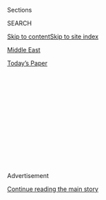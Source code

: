 <div id="app">

<div id="standalone-header">

<div class="interactive-masthead NYTAppHideMasthead css-qz70u6 e1suatyy0">

<div class="section css-ui9rw0 e1suatyy2">

<div class="css-eph4ug er09x8g0">

<div class="css-6n7j50">

</div>

<span class="css-1dv1kvn">Sections</span>

<div class="css-10488qs">

<span class="css-1dv1kvn">SEARCH</span>

</div>

[Skip to content](#site-content)[Skip to site index](#site-index)

</div>

<div id="masthead-section-label" class="css-1wr3we4 eaxe0e00">

[Middle
East](https://www.nytimes3xbfgragh.onion/section/world/middleeast)

</div>

<div class="css-10698na e1huz5gh0">

</div>

</div>

<div id="masthead-bar-one" class="section hasLinks css-15hmgas e1csuq9d3">

<div class="css-uqyvli e1csuq9d0">

</div>

<div class="css-1uqjmks e1csuq9d1">

</div>

<div class="css-9e9ivx">

[](https://myaccount.nytimes3xbfgragh.onion/auth/login?response_type=cookie&client_id=vi)

</div>

<div class="css-1bvtpon e1csuq9d2">

[Today’s
Paper](https://www.nytimes3xbfgragh.onion/section/todayspaper)

</div>

</div>

</div>

<div class="css-1aor85t" style="opacity:0.000000001;z-index:-1;visibility:hidden">

<div class="css-1hqnpie">

<div class="css-epjblv">

<span class="css-17xtcya">[Middle
East](/section/world/middleeast)</span><span class="css-x15j1o">|</span><span class="css-fwqvlz">Mapping
the Damage From the Beirut
Explosions</span>

</div>

<div class="css-k008qs">

<div class="css-1iwv8en">

<span class="css-18z7m18"></span>

<div>

</div>

</div>

<span class="css-1n6z4y">https://nyti.ms/33mMSxk</span>

<div class="css-1705lsu">

<div class="css-4xjgmj">

<div class="css-4skfbu" data-role="toolbar" data-aria-label="Social Media Share buttons, Save button, and Comments Panel with current comment count" data-testid="share-tools">

  - 
  - 
  - 
  - 
    
    <div class="css-6n7j50">
    
    </div>

  - 

</div>

</div>

</div>

</div>

</div>

</div>

<div id="top-wrapper" class="css-1sy8kpn">

<div id="top-slug" class="css-l9onyx">

Advertisement

</div>

[Continue reading the main
story](#after-top)

<div class="ad top-wrapper" style="text-align:center;height:100%;display:block;min-height:250px">

<div id="top" class="place-ad" data-position="top" data-size-key="top">

</div>

</div>

<div id="after-top">

</div>

</div>

</div>

<div id="site-content" data-role="main">

# Mapping the Damage From the Beirut Explosions

<div class="css-1vegfwe interactive-byline-container">

By [<span class="css-1baulvz" itemprop="name">Anjali
Singhvi</span>](https://www.nytimes3xbfgragh.onion/by/anjali-singhvi),
<span class="css-1baulvz" itemprop="name">Scott Reinhard</span>,
[<span class="css-1baulvz" itemprop="name">Allison
McCann</span>](https://www.nytimes3xbfgragh.onion/by/allison-mccann),
[<span class="css-1baulvz" itemprop="name">Lauren
Leatherby</span>](https://www.nytimes3xbfgragh.onion/by/lauren-leatherby)
and [<span class="css-1baulvz last-byline" itemprop="name">Blacki
Migliozzi</span>](https://www.nytimes3xbfgragh.onion/by/blacki-migliozzi)Aug.
5,
2020

</div>

<div id="interactive-standalone-sharetools" class="css-wkcogx">

<div>

<div class="interactive-sharetools css-9z2bwm" data-role="toolbar" data-aria-label="Social Media Share buttons, Save button, and Comments Panel with current comment count" data-testid="share-tools">

  - 
  - 
  - 
  - 
    
    <div class="css-6n7j50">
    
    </div>

</div>

</div>

</div>

<div id="beirut-explosion-damage" class="section interactive-standard interactive-content interactive-size-scoop css-uc81c" data-id="100000007272796">

<div class="css-17ih8de interactive-body">

<div class="g-top-asset g-top" style="">

<div class="g-asset g-graphic" style="max-width: 250px">

<div data-role="img">

<div id="g-locator-box" class="ai2html">

<div id="g-locator-250" class="g-artboard" style="max-width: 250px;max-height: 221px" data-aspect-ratio="1.131" data-min-width="0">

<div style="padding: 0 0 88.4% 0;">

</div>

![](data:image/gif;base64,R0lGODlhCgAKAIAAAB8fHwAAACH5BAEAAAAALAAAAAAKAAoAAAIIhI+py+0PYysAOw==)

<div id="g-ai0-1" class="g-Layer_1 g-aiAbs g-aiPointText" style="top:38.1278%;margin-top:-9.3px;left:40.2289%;width:98px;">

LEBANON

</div>

<div id="g-ai0-2" class="g-Layer_1 g-aiAbs g-aiPointText" style="top:49.2153%;margin-top:-8.8px;right:72.6344%;width:58px;">

Beirut

</div>

</div>

</div>

</div>

</div>

</div>

<div class="g-header-container">

</div>

<div class="g-story g-freebird g-max-limit" data-preview-slug="2020-08-04-beirut-explosion">

Explosions [erupted in Lebanon’s
capital](https://www.nytimes3xbfgragh.onion/2020/08/04/world/middleeast/beirut-explosion-blast.html)
on Tuesday evening, leveling buildings, damaging hospitals and
shattering windows miles away. At least 100 people were killed,
according to the Lebanese Red Cross.

A shock wave raced from the site of the blasts, Beirut’s industrial
waterfront, into the city’s densely populated residential neighborhoods
and shopping districts downtown. Dozens of nearby buildings collapsed or
were severely damaged, imagery from the aftermath
showed.

<div class="g-asset g-graphic g-asset-width-bleed" style="">

<div data-role="img">

<div id="g-satmap-box" class="ai2html">

<div id="g-satmap-1050_copy" class="g-artboard" style="min-width: 1050px;" data-aspect-ratio="1.036" data-min-width="1050">

<div style="padding: 0 0 96.5488% 0;">

</div>

![](data:image/gif;base64,R0lGODlhCgAKAIAAAB8fHwAAACH5BAEAAAAALAAAAAAKAAoAAAIIhI+py+0PYysAOw==)

<div id="g-ai0-1" class="g-text-shadow g-aiAbs g-aiPointText" style="top:19.952%;margin-top:-8.3px;left:88.7824%;width:48px;">

JISR

</div>

<div id="g-ai0-2" class="g-text-shadow g-aiAbs g-aiPointText" style="top:23.0987%;margin-top:-17.2px;left:58.9972%;margin-left:-57.5px;width:115px;">

PORT
OF

BEIRUT

</div>

<div id="g-ai0-3" class="g-text-shadow g-aiAbs g-aiPointText" style="top:23.6018%;margin-top:-8.3px;left:78.2372%;width:93px;">

KARANTINA

</div>

<div id="g-ai0-4" class="g-text-shadow g-aiAbs g-aiPointText" style="top:25.0814%;margin-top:-16.3px;left:19.6577%;margin-left:-63.5px;width:127px;">

BEIRUT
CENTRAL

DISTRICT

</div>

<div id="g-ai0-5" class="g-text-shadow g-aiAbs g-aiPointText" style="top:29.2244%;margin-top:-24.3px;left:76.4491%;width:135px;">

Patients evacuated

from
Karantina

Hospital

</div>

<div id="g-ai0-6" class="g-text-shadow g-aiAbs g-aiPointText" style="top:30.8979%;margin-top:-8.2px;left:55.0944%;width:157px;">

SITE OF
EXPLOSIONS

</div>

<div id="g-ai0-7" class="g-text-shadow g-aiAbs g-aiPointText" style="top:35.3402%;margin-top:-32.3px;left:39.4909%;width:127px;">

Beirut Port Silos

and surrounding

buildings
severely

damaged

</div>

<div id="g-ai0-8" class="g-text-shadow g-aiAbs g-aiPointText" style="top:34.0579%;margin-top:-16.3px;left:57.5513%;width:141px;">

Warehouse storing

‘explosive
materials’

</div>

<div id="g-ai0-9" class="g-text-shadow g-aiAbs g-aiPointText" style="top:42.0461%;margin-top:-15.2px;left:55.865%;width:147px;">

Warehouses destroyed

or
damaged

</div>

<div id="g-ai0-10" class="g-text-shadow g-aiAbs g-aiPointText" style="top:42.9357%;margin-top:-24.3px;left:17.8743%;width:183px;">

Glass blankets ground

in upscale shopping
district

</div>

<div id="g-ai0-11" class="g-text-shadow g-aiAbs g-aiPointText" style="top:44.2181%;margin-top:-8.3px;left:37.9526%;width:92px;">

AL
MARFA’A

</div>

<div id="g-ai0-12" class="g-text-shadow g-aiAbs g-aiPointText" style="transform: matrix(0.9593,0.2823,-0.2823,0.9593,0,0);transform-origin: 50% 56.9179840562086%;-webkit-transform: matrix(0.9593,0.2823,-0.2823,0.9593,0,0);-webkit-transform-origin: 50% 56.9179840562086%;-ms-transform: matrix(0.9593,0.2823,-0.2823,0.9593,0,0);-ms-transform-origin: 50% 56.9179840562086%;top:45.398%;margin-top:-7.2px;left:86.4362%;margin-left:-54px;width:108px;">

Charles
Helou

</div>

<div id="g-ai0-13" class="g-text-shadow g-aiAbs g-aiPointText" style="top:45.599%;margin-top:-16.3px;left:66.9055%;width:116px;">

Façade stripped

off
towers

</div>

<div id="g-ai0-14" class="g-text-shadow g-aiAbs g-aiPointText" style="top:48.8543%;margin-top:-24.3px;left:14.9041%;width:142px;">

Storefronts

shattered
downtown

</div>

<div id="g-ai0-15" class="g-text-shadow g-aiAbs g-aiPointText" style="top:49.1502%;margin-top:-24.3px;left:4.3163%;width:99px;">

Damage at

Grand
Serail

Palace

</div>

<div id="g-ai0-16" class="g-text-shadow g-aiAbs g-aiPointText" style="transform: matrix(0.986,0.1664,-0.1664,0.986,0,0);transform-origin: 50% 56.9179840562086%;-webkit-transform: matrix(0.986,0.1664,-0.1664,0.986,0,0);-webkit-transform-origin: 50% 56.9179840562086%;-ms-transform: matrix(0.986,0.1664,-0.1664,0.986,0,0);-ms-transform-origin: 50% 56.9179840562086%;top:48.8505%;margin-top:-7.2px;left:82.4072%;margin-left:-47px;width:94px;">

Armenia
St.

</div>

<div id="g-ai0-17" class="g-text-shadow g-aiAbs g-aiPointText" style="transform: matrix(0.9912,0.1325,-0.1325,0.9912,0,0);transform-origin: 50% 56.9179840562086%;-webkit-transform: matrix(0.9912,0.1325,-0.1325,0.9912,0,0);-webkit-transform-origin: 50% 56.9179840562086%;-ms-transform: matrix(0.9912,0.1325,-0.1325,0.9912,0,0);-ms-transform-origin: 50% 56.9179840562086%;top:50.5274%;margin-top:-7.2px;left:46.5082%;margin-left:-54px;width:108px;">

Charles
Helou

</div>

<div id="g-ai0-18" class="g-text-shadow g-aiAbs g-aiPointText" style="top:50.7285%;margin-top:-8.3px;left:61.6696%;width:110px;">

MAR
MIKHAEL

</div>

<div id="g-ai0-19" class="g-text-shadow g-aiAbs g-aiPointText" style="transform: matrix(0.9928,-0.1199,0.1199,0.9928,0,0);transform-origin: 50% 56.9175167195839%;-webkit-transform: matrix(0.9928,-0.1199,0.1199,0.9928,0,0);-webkit-transform-origin: 50% 56.9175167195839%;-ms-transform: matrix(0.9928,-0.1199,0.1199,0.9928,0,0);-ms-transform-origin: 50% 56.9175167195839%;top:52.6976%;margin-top:-7.2px;left:59.8189%;margin-left:-47px;width:94px;">

Armenia
St.

</div>

<div id="g-ai0-20" class="g-text-shadow g-aiAbs g-aiPointText" style="top:53.1683%;left:45.2378%;width:79px;">

Damaged

buildings

</div>

<div id="g-ai0-21" class="g-text-shadow g-aiAbs g-aiPointText" style="top:53.9837%;margin-top:-8.3px;left:31.3608%;width:102px;">

GEMMAYZEH

</div>

<div id="g-ai0-22" class="g-text-shadow g-aiAbs g-aiPointText" style="top:53.4642%;left:59.2815%;width:64px;">

Rubble

</div>

<div id="g-ai0-23" class="g-text-shadow g-aiAbs g-aiPointText" style="top:54.3783%;margin-top:-8.3px;left:80.6496%;margin-left:-36px;width:72px;">

GEITAWI

</div>

<div id="g-ai0-24" class="g-text-shadow g-aiAbs g-aiPointText" style="top:57.0416%;margin-top:-16.3px;left:18.6598%;width:114px;">

Mohammad

AlAmin
Mosque

</div>

<div id="g-ai0-25" class="g-text-shadow g-aiAbs g-aiPointText" style="top:60.9873%;margin-top:-16.3px;left:66.9206%;width:132px;">

St. George

Hospital
damaged

</div>

<div id="g-ai0-26" class="g-text-shadow g-aiAbs g-aiPointText" style="top:60.3692%;left:50.6401%;width:129px;">

Wounded children

in
Gemmayzeh

</div>

<div id="g-ai0-27" class="g-text-shadow g-aiAbs g-aiPointText" style="transform: matrix(0.993,0.118,-0.118,0.993,0,0);transform-origin: 50% 56.9175167195839%;-webkit-transform: matrix(0.993,0.118,-0.118,0.993,0,0);-webkit-transform-origin: 50% 56.9175167195839%;-ms-transform: matrix(0.993,0.118,-0.118,0.993,0,0);-ms-transform-origin: 50% 56.9175167195839%;top:63.4496%;margin-top:-7.2px;left:39.1949%;margin-left:-54.5px;width:109px;">

Charles
Malek

</div>

<div id="g-ai0-28" class="g-text-shadow g-aiAbs g-aiPointText" style="top:65.8207%;margin-top:-8.3px;left:51.4445%;width:177px;">

Damage on Charles
Malek

</div>

<div id="g-ai0-29" class="g-text-shadow g-aiAbs g-aiPointText" style="top:67.0045%;margin-top:-8.3px;left:12.868%;width:91px;">

BACHOURA

</div>

<div id="g-ai0-30" class="g-text-shadow g-aiAbs g-aiPointText" style="top:72.0559%;margin-top:-15.5px;left:33.6047%;width:179px;">

BEIRUT

</div>

<div id="g-ai0-31" class="g-text-shadow g-aiAbs g-aiPointText" style="transform: matrix(0.8911,-0.4538,0.4538,0.8911,0,0);transform-origin: 50% 56.9179840562086%;-webkit-transform: matrix(0.8911,-0.4538,0.4538,0.8911,0,0);-webkit-transform-origin: 50% 56.9179840562086%;-ms-transform: matrix(0.8911,-0.4538,0.4538,0.8911,0,0);-ms-transform-origin: 50% 56.9179840562086%;top:74.6948%;margin-top:-7.2px;left:70.5926%;margin-left:-54.5px;width:109px;">

Independance

</div>

<div id="g-ai0-32" class="g-text-shadow g-aiAbs g-aiPointText" style="top:79.828%;margin-top:-16.3px;left:25.4478%;width:134px;">

Damage at Sodeco

Square
mall

</div>

<div id="g-ai0-33" class="g-text-shadow g-aiAbs g-aiPointText" style="top:80.0253%;margin-top:-16.3px;left:53.6703%;width:153px;">

Apartment windows

blown out in
Achrafieh

</div>

<div id="g-ai0-34" class="g-text-shadow g-aiAbs g-aiPointText" style="top:87.9167%;margin-top:-8.3px;left:5.6393%;width:140px;">

BOURJ ABI
HAYDAR

</div>

<div id="g-ai0-35" class="g-text-shadow g-aiAbs g-aiPointText" style="top:88.114%;margin-top:-8.3px;left:34.1573%;width:74px;">

SODECO

</div>

<div id="g-ai0-36" class="g-text-shadow g-aiAbs g-aiPointText" style="top:90.4814%;margin-top:-32.3px;left:50.7863%;width:157px;">

Damage at Hotel Dieu

hospital, where around

400 injured people

were later
taken

</div>

</div>

<div id="g-satmap-900" class="g-artboard" style="min-width: 900px;max-width: 1049px;max-height: 1126px" data-aspect-ratio="0.932" data-min-width="900" data-max-width="1049">

<div style="padding: 0 0 107.2968% 0;">

</div>

![](data:image/gif;base64,R0lGODlhCgAKAIAAAB8fHwAAACH5BAEAAAAALAAAAAAKAAoAAAIIhI+py+0PYysAOw==)

<div id="g-ai1-1" class="g-text-shadow g-aiAbs g-aiPointText" style="top:15.043%;margin-top:-8.3px;left:94.4908%;width:48px;">

JISR

</div>

<div id="g-ai1-2" class="g-text-shadow g-aiAbs g-aiPointText" style="top:19.8997%;margin-top:-17.2px;left:59.5072%;margin-left:-57.5px;width:115px;">

PORT
OF

BEIRUT

</div>

<div id="g-ai1-3" class="g-text-shadow g-aiAbs g-aiPointText" style="top:19.8065%;margin-top:-8.3px;left:82.9434%;width:93px;">

KARANTINA

</div>

<div id="g-ai1-4" class="g-text-shadow g-aiAbs g-aiPointText" style="top:21.3599%;margin-top:-16.3px;left:14.6006%;margin-left:-63.5px;width:127px;">

BEIRUT
CENTRAL

DISTRICT

</div>

<div id="g-ai1-5" class="g-text-shadow g-aiAbs g-aiPointText" style="top:25.7092%;margin-top:-24.3px;left:80.8573%;width:135px;">

Patients evacuated

from
Karantina

Hospital

</div>

<div id="g-ai1-6" class="g-text-shadow g-aiAbs g-aiPointText" style="top:27.3624%;margin-top:-8.2px;left:55.9435%;width:157px;">

SITE OF
EXPLOSIONS

</div>

<div id="g-ai1-7" class="g-text-shadow g-aiAbs g-aiPointText" style="top:32.1296%;margin-top:-32.3px;left:37.7394%;width:127px;">

Beirut Port Silos

and surrounding

buildings
severely

damaged

</div>

<div id="g-ai1-8" class="g-text-shadow g-aiAbs g-aiPointText" style="top:30.6798%;margin-top:-16.3px;left:58.8099%;width:141px;">

Warehouse storing

‘explosive
materials’

</div>

<div id="g-ai1-9" class="g-text-shadow g-aiAbs g-aiPointText" style="top:39.1694%;margin-top:-15.2px;left:56.8426%;width:147px;">

Warehouses destroyed

or
damaged

</div>

<div id="g-ai1-10" class="g-text-shadow g-aiAbs g-aiPointText" style="top:40.1033%;margin-top:-24.3px;left:12.52%;width:183px;">

Glass blankets ground

in upscale shopping
district

</div>

<div id="g-ai1-11" class="g-text-shadow g-aiAbs g-aiPointText" style="top:41.4495%;margin-top:-8.3px;left:35.9448%;width:92px;">

AL
MARFA’A

</div>

<div id="g-ai1-12" class="g-text-shadow g-aiAbs g-aiPointText" style="transform: matrix(0.9593,0.2823,-0.2823,0.9593,0,0);transform-origin: 50% 56.9179840562086%;-webkit-transform: matrix(0.9593,0.2823,-0.2823,0.9593,0,0);-webkit-transform-origin: 50% 56.9179840562086%;-ms-transform: matrix(0.9593,0.2823,-0.2823,0.9593,0,0);-ms-transform-origin: 50% 56.9179840562086%;top:42.6882%;margin-top:-7.2px;left:92.5088%;margin-left:-54px;width:108px;">

Charles
Helou

</div>

<div id="g-ai1-13" class="g-text-shadow g-aiAbs g-aiPointText" style="top:42.8993%;margin-top:-16.3px;left:69.7231%;width:116px;">

Façade stripped

off
towers

</div>

<div id="g-ai1-14" class="g-text-shadow g-aiAbs g-aiPointText" style="top:46.3166%;margin-top:-24.3px;left:9.0548%;width:142px;">

Storefronts

shattered
downtown

</div>

<div id="g-ai1-15" class="g-text-shadow g-aiAbs g-aiPointText" style="transform: matrix(0.967,0.2547,-0.2547,0.967,0,0);transform-origin: 50% 56.9179840562086%;-webkit-transform: matrix(0.967,0.2547,-0.2547,0.967,0,0);-webkit-transform-origin: 50% 56.9179840562086%;-ms-transform: matrix(0.967,0.2547,-0.2547,0.967,0,0);-ms-transform-origin: 50% 56.9179840562086%;top:46.5197%;margin-top:-7.2px;left:88.5495%;margin-left:-47px;width:94px;">

Armenia
St.

</div>

<div id="g-ai1-16" class="g-text-shadow g-aiAbs g-aiPointText" style="transform: matrix(0.9912,0.1325,-0.1325,0.9912,0,0);transform-origin: 50% 56.9179840562086%;-webkit-transform: matrix(0.9912,0.1325,-0.1325,0.9912,0,0);-webkit-transform-origin: 50% 56.9179840562086%;-ms-transform: matrix(0.9912,0.1325,-0.1325,0.9912,0,0);-ms-transform-origin: 50% 56.9179840562086%;top:48.0731%;margin-top:-7.2px;left:45.9261%;margin-left:-54px;width:108px;">

Charles
Helou

</div>

<div id="g-ai1-17" class="g-text-shadow g-aiAbs g-aiPointText" style="top:48.3877%;margin-top:-8.3px;left:63.6146%;width:110px;">

MAR
MIKHAEL

</div>

<div id="g-ai1-18" class="g-text-shadow g-aiAbs g-aiPointText" style="transform: matrix(0.9887,-0.15,0.15,0.9887,0,0);transform-origin: 50% 56.9175167195839%;-webkit-transform: matrix(0.9887,-0.15,0.15,0.9887,0,0);-webkit-transform-origin: 50% 56.9175167195839%;-ms-transform: matrix(0.9887,-0.15,0.15,0.9887,0,0);-ms-transform-origin: 50% 56.9175167195839%;top:50.2478%;margin-top:-7.2px;left:61.386%;margin-left:-47px;width:94px;">

Armenia
St.

</div>

<div id="g-ai1-19" class="g-text-shadow g-aiAbs g-aiPointText" style="top:50.8455%;left:44.4441%;width:79px;">

Damaged

buildings

</div>

<div id="g-ai1-20" class="g-text-shadow g-aiAbs g-aiPointText" style="top:51.7015%;margin-top:-8.3px;left:28.2543%;width:102px;">

GEMMAYZEH

</div>

<div id="g-ai1-21" class="g-text-shadow g-aiAbs g-aiPointText" style="top:51.1561%;left:60.7634%;width:64px;">

Rubble

</div>

<div id="g-ai1-22" class="g-text-shadow g-aiAbs g-aiPointText" style="top:52.1157%;margin-top:-8.3px;left:85.7578%;margin-left:-36px;width:72px;">

GEITAWI

</div>

<div id="g-ai1-23" class="g-text-shadow g-aiAbs g-aiPointText" style="top:53.2548%;margin-top:-16.3px;left:18.5088%;width:114px;">

Mohammad

AlAmin
Mosque

</div>

<div id="g-ai1-24" class="g-text-shadow g-aiAbs g-aiPointText" style="top:54.601%;margin-top:-24.3px;left:1.7455%;width:99px;">

Damage at

Grand
Serail

Palace

</div>

<div id="g-ai1-25" class="g-text-shadow g-aiAbs g-aiPointText" style="top:59.261%;margin-top:-16.3px;left:69.6937%;width:132px;">

St. George

Hospital
damaged

</div>

<div id="g-ai1-26" class="g-text-shadow g-aiAbs g-aiPointText" style="top:58.0943%;left:51.5783%;width:129px;">

Wounded children

in
Gemmayzeh

</div>

<div id="g-ai1-27" class="g-text-shadow g-aiAbs g-aiPointText" style="transform: matrix(0.993,0.118,-0.118,0.993,0,0);transform-origin: 50% 56.9175167195839%;-webkit-transform: matrix(0.993,0.118,-0.118,0.993,0,0);-webkit-transform-origin: 50% 56.9175167195839%;-ms-transform: matrix(0.993,0.118,-0.118,0.993,0,0);-ms-transform-origin: 50% 56.9175167195839%;top:61.6388%;margin-top:-7.2px;left:37.394%;margin-left:-54.5px;width:109px;">

Charles
Malek

</div>

<div id="g-ai1-28" class="g-text-shadow g-aiAbs g-aiPointText" style="top:64.128%;margin-top:-8.3px;left:51.6851%;width:177px;">

Damage on Charles
Malek

</div>

<div id="g-ai1-29" class="g-text-shadow g-aiAbs g-aiPointText" style="top:65.3707%;margin-top:-8.3px;left:6.6794%;width:91px;">

BACHOURA

</div>

<div id="g-ai1-30" class="g-text-shadow g-aiAbs g-aiPointText" style="top:70.5701%;margin-top:-15.5px;left:30.8721%;width:179px;">

BEIRUT

</div>

<div id="g-ai1-31" class="g-text-shadow g-aiAbs g-aiPointText" style="transform: matrix(0.8911,-0.4538,0.4538,0.8911,0,0);transform-origin: 50% 56.9179840562086%;-webkit-transform: matrix(0.8911,-0.4538,0.4538,0.8911,0,0);-webkit-transform-origin: 50% 56.9179840562086%;-ms-transform: matrix(0.8911,-0.4538,0.4538,0.8911,0,0);-ms-transform-origin: 50% 56.9179840562086%;top:73.444%;margin-top:-7.2px;left:74.0247%;margin-left:-54.5px;width:109px;">

Independance

</div>

<div id="g-ai1-32" class="g-text-shadow g-aiAbs g-aiPointText" style="top:78.8329%;margin-top:-16.3px;left:21.3557%;width:134px;">

Damage at Sodeco

Square
mall

</div>

<div id="g-ai1-33" class="g-text-shadow g-aiAbs g-aiPointText" style="top:79.0399%;margin-top:-16.3px;left:54.2819%;width:153px;">

Apartment windows

blown out in
Achrafieh

</div>

<div id="g-ai1-34" class="g-text-shadow g-aiAbs g-aiPointText" style="top:87.3243%;margin-top:-8.3px;left:1.6754%;width:140px;">

BOURJ ABI
HAYDAR

</div>

<div id="g-ai1-35" class="g-text-shadow g-aiAbs g-aiPointText" style="top:87.5315%;margin-top:-8.3px;left:31.5167%;width:74px;">

SODECO

</div>

<div id="g-ai1-36" class="g-text-shadow g-aiAbs g-aiPointText" style="top:90.0168%;margin-top:-32.3px;left:50.9173%;width:157px;">

Damage at Hotel Dieu

hospital, where around

400 injured people

were later
taken

</div>

</div>

<div id="g-satmap-600" class="g-artboard" style="min-width: 600px;max-width: 899px;max-height: 1127px" data-aspect-ratio="0.798" data-min-width="600" data-max-width="899">

<div style="padding: 0 0 125.3297% 0;">

</div>

![](data:image/gif;base64,R0lGODlhCgAKAIAAAB8fHwAAACH5BAEAAAAALAAAAAAKAAoAAAIIhI+py+0PYysAOw==)

<div id="g-ai2-1" class="g-text-shadow g-aiAbs g-aiPointText" style="top:22.9058%;margin-top:-15.2px;left:68.7503%;margin-left:-54px;width:108px;">

PORT
OF

BEIRUT

</div>

<div id="g-ai2-2" class="g-text-shadow g-aiAbs g-aiPointText" style="top:25.0335%;margin-top:-30.2px;left:86.1961%;width:104px;">

Patients

evacuated

from
Karantina

Hospital

</div>

<div id="g-ai2-3" class="g-text-shadow g-aiAbs g-aiPointText" style="top:24.9006%;margin-top:-14.2px;left:17.307%;margin-left:-60px;width:120px;">

BEIRUT
CENTRAL

DISTRICT

</div>

<div id="g-ai2-4" class="g-text-shadow g-aiAbs g-aiPointText" style="top:30.0826%;margin-top:-6.2px;left:62.7844%;width:147px;">

SITE OF
EXPLOSIONS

</div>

<div id="g-ai2-5" class="g-text-shadow g-aiAbs g-aiPointText" style="top:35.4062%;margin-top:-30.2px;left:38.1551%;width:119px;">

Beirut Port Silos

and surrounding

buildings
severely

damaged

</div>

<div id="g-ai2-6" class="g-text-shadow g-aiAbs g-aiPointText" style="top:33.6774%;margin-top:-15.2px;left:66.5461%;width:131px;">

Warehouse storing

‘explosive
materials’

</div>

<div id="g-ai2-7" class="g-text-shadow g-aiAbs g-aiPointText" style="top:36.3371%;margin-top:-7.2px;left:85.6472%;width:88px;">

KARANTINA

</div>

<div id="g-ai2-8" class="g-text-shadow g-aiAbs g-aiPointText" style="top:40.7255%;margin-top:-15.2px;left:63.1721%;width:146px;">

Warehouses destroyed

or
damaged

</div>

<div id="g-ai2-9" class="g-text-shadow g-aiAbs g-aiPointText" style="top:43.0527%;margin-top:-22.7px;left:14.9515%;width:170px;">

Glass blankets ground

in upscale shopping
district

</div>

<div id="g-ai2-10" class="g-text-shadow g-aiAbs g-aiPointText" style="top:43.9171%;margin-top:-7.2px;left:41.0607%;width:87px;">

AL
MARFA’A

</div>

<div id="g-ai2-11" class="g-text-shadow g-aiAbs g-aiPointText" style="top:45.5129%;margin-top:-15.2px;left:78.7098%;width:109px;">

Façade stripped

off
towers

</div>

<div id="g-ai2-12" class="g-text-shadow g-aiAbs g-aiPointText" style="top:49.0369%;margin-top:-22.7px;left:11.089%;width:133px;">

Storefronts

shattered
downtown

</div>

<div id="g-ai2-13" class="g-text-shadow g-aiAbs g-aiPointText" style="transform: matrix(0.9912,0.1325,-0.1325,0.9912,0,0);transform-origin: 50% 58.0776208882228%;-webkit-transform: matrix(0.9912,0.1325,-0.1325,0.9912,0,0);-webkit-transform-origin: 50% 58.0776208882228%;-ms-transform: matrix(0.9912,0.1325,-0.1325,0.9912,0,0);-ms-transform-origin: 50% 58.0776208882228%;top:50.4257%;margin-top:-6.2px;left:52.8661%;margin-left:-47px;width:94px;">

Charles
Helou

</div>

<div id="g-ai2-14" class="g-text-shadow g-aiAbs g-aiPointText" style="top:50.5662%;margin-top:-7.2px;left:71.9014%;width:103px;">

MAR
MIKHAEL

</div>

<div id="g-ai2-15" class="g-text-shadow g-aiAbs g-aiPointText" style="top:53.7578%;margin-top:-7.2px;left:32.4888%;width:96px;">

GEMMAYZEH

</div>

<div id="g-ai2-16" class="g-text-shadow g-aiAbs g-aiPointText" style="top:53.06%;left:50.1226%;width:75px;">

Damaged

buildings

</div>

<div id="g-ai2-17" class="g-text-shadow g-aiAbs g-aiPointText" style="top:54.2897%;margin-top:-7.2px;left:93.5195%;margin-left:-34px;width:68px;">

GEITAWI

</div>

<div id="g-ai2-18" class="g-text-shadow g-aiAbs g-aiPointText" style="top:57.0159%;margin-top:-22.7px;left:2.9424%;width:93px;">

Damage at

Grand
Serail

Palace

</div>

<div id="g-ai2-19" class="g-text-shadow g-aiAbs g-aiPointText" style="top:55.4537%;left:63.424%;width:61px;">

Rubble

</div>

<div id="g-ai2-20" class="g-text-shadow g-aiAbs g-aiPointText" style="top:58.1462%;margin-top:-15.2px;left:19.3644%;width:107px;">

Mohammad

AlAmin
Mosque

</div>

<div id="g-ai2-21" class="g-text-shadow g-aiAbs g-aiPointText" style="top:62.8006%;margin-top:-15.2px;left:70.8682%;width:124px;">

St. George

Hospital
damaged

</div>

<div id="g-ai2-22" class="g-text-shadow g-aiAbs g-aiPointText" style="transform: matrix(0.993,0.118,-0.118,0.993,0,0);transform-origin: 50% 58.0776208882228%;-webkit-transform: matrix(0.993,0.118,-0.118,0.993,0,0);-webkit-transform-origin: 50% 58.0776208882228%;-ms-transform: matrix(0.993,0.118,-0.118,0.993,0,0);-ms-transform-origin: 50% 58.0776208882228%;top:63.325%;margin-top:-6.2px;left:43.3789%;margin-left:-47.5px;width:95px;">

Charles
Malek

</div>

<div id="g-ai2-23" class="g-text-shadow g-aiAbs g-aiPointText" style="top:66.7901%;margin-top:-7.2px;left:8.4416%;width:86px;">

BACHOURA

</div>

<div id="g-ai2-24" class="g-text-shadow g-aiAbs g-aiPointText" style="top:71.9623%;margin-top:-11.1px;left:35.4068%;width:139px;">

BEIRUT

</div>

<div id="g-ai2-25" class="g-text-shadow g-aiAbs g-aiPointText" style="transform: matrix(0.8911,-0.4538,0.4538,0.8911,0,0);transform-origin: 50% 58.0776208882228%;-webkit-transform: matrix(0.8911,-0.4538,0.4538,0.8911,0,0);-webkit-transform-origin: 50% 58.0776208882228%;-ms-transform: matrix(0.8911,-0.4538,0.4538,0.8911,0,0);-ms-transform-origin: 50% 58.0776208882228%;top:74.3625%;margin-top:-6.2px;left:84.0202%;margin-left:-47px;width:94px;">

Independance

</div>

<div id="g-ai2-26" class="g-text-shadow g-aiAbs g-aiPointText" style="top:79.4234%;margin-top:-15.2px;left:24.1958%;width:126px;">

Damage at Sodeco

Square
mall

</div>

<div id="g-ai2-27" class="g-text-shadow g-aiAbs g-aiPointText" style="top:79.8224%;margin-top:-15.2px;left:61.2048%;width:142px;">

Apartment windows

blown out in
Achrafieh

</div>

<div id="g-ai2-28" class="g-text-shadow g-aiAbs g-aiPointText" style="top:89.6631%;margin-top:-30.2px;left:54.749%;width:147px;">

Damage at Hotel Dieu

hospital, where around

400 injured people

were later
taken

</div>

<div id="g-ai2-29" class="g-text-shadow g-aiAbs g-aiPointText" style="top:87.6684%;margin-top:-7.2px;left:2.8641%;width:131px;">

BOURJ ABI
HAYDAR

</div>

<div id="g-ai2-30" class="g-text-shadow g-aiAbs g-aiPointText" style="top:87.9343%;margin-top:-7.2px;left:36.1253%;width:71px;">

SODECO

</div>

</div>

<div id="g-satmap-460" class="g-artboard" style="min-width: 460px;max-width: 599px;max-height: 979px" data-aspect-ratio="0.612" data-min-width="460" data-max-width="599">

<div style="padding: 0 0 163.4735% 0;">

</div>

![](data:image/gif;base64,R0lGODlhCgAKAIAAAB8fHwAAACH5BAEAAAAALAAAAAAKAAoAAAIIhI+py+0PYysAOw==)

<div id="g-ai3-1" class="g-text-shadow g-aiAbs g-aiPointText" style="top:22.7728%;margin-top:-15.2px;left:76.5467%;margin-left:-54px;width:108px;">

PORT
OF

BEIRUT

</div>

<div id="g-ai3-2" class="g-text-shadow g-aiAbs g-aiPointText" style="top:24.9006%;margin-top:-14.2px;left:16.127%;margin-left:-60px;width:120px;">

BEIRUT
CENTRAL

DISTRICT

</div>

<div id="g-ai3-3" class="g-text-shadow g-aiAbs g-aiPointText" style="top:29.8166%;margin-top:-6.2px;left:69.3203%;width:147px;">

SITE OF
EXPLOSIONS

</div>

<div id="g-ai3-4" class="g-text-shadow g-aiAbs g-aiPointText" style="top:35.4062%;margin-top:-30.2px;right:42.8213%;width:119px;">

Beirut Port Silos

and surrounding

buildings
severely

damaged

</div>

<div id="g-ai3-5" class="g-text-shadow g-aiAbs g-aiPointText" style="top:33.6774%;margin-top:-15.2px;left:73.7573%;width:131px;">

Warehouse storing

‘explosive
materials’

</div>

<div id="g-ai3-6" class="g-text-shadow g-aiAbs g-aiPointText" style="top:39.7946%;margin-top:-15.2px;left:69.4407%;width:146px;">

Warehouses destroyed

or
damaged

</div>

<div id="g-ai3-7" class="g-text-shadow g-aiAbs g-aiPointText" style="top:43.0527%;margin-top:-22.7px;left:6.4601%;width:170px;">

Glass blankets ground

in upscale shopping
district

</div>

<div id="g-ai3-8" class="g-text-shadow g-aiAbs g-aiPointText" style="top:43.9171%;margin-top:-7.2px;left:40.5156%;width:87px;">

AL
MARFA’A

</div>

<div id="g-ai3-9" class="g-text-shadow g-aiAbs g-aiPointText" style="top:46.7097%;margin-top:-15.2px;right:14.6795%;width:109px;">

Façade stripped

off
towers

</div>

<div id="g-ai3-10" class="g-text-shadow g-aiAbs g-aiPointText" style="top:48.505%;margin-top:-22.7px;left:1.7895%;width:133px;">

Storefronts

shattered
downtown

</div>

<div id="g-ai3-11" class="g-text-shadow g-aiAbs g-aiPointText" style="transform: matrix(0.9912,0.1325,-0.1325,0.9912,0,0);transform-origin: 50% 58.0776208882228%;-webkit-transform: matrix(0.9912,0.1325,-0.1325,0.9912,0,0);-webkit-transform-origin: 50% 58.0776208882228%;-ms-transform: matrix(0.9912,0.1325,-0.1325,0.9912,0,0);-ms-transform-origin: 50% 58.0776208882228%;top:50.4257%;margin-top:-6.2px;left:55.9138%;margin-left:-47px;width:94px;">

Charles
Helou

</div>

<div id="g-ai3-12" class="g-text-shadow g-aiAbs g-aiPointText" style="top:50.8322%;margin-top:-7.2px;left:79.8426%;width:103px;">

MAR
MIKHAEL

</div>

<div id="g-ai3-13" class="g-text-shadow g-aiAbs g-aiPointText" style="top:53.7578%;margin-top:-7.2px;left:29.3348%;width:96px;">

GEMMAYZEH

</div>

<div id="g-ai3-14" class="g-text-shadow g-aiAbs g-aiPointText" style="top:53.06%;left:52.3354%;width:75px;">

Damaged

buildings

</div>

<div id="g-ai3-15" class="g-text-shadow g-aiAbs g-aiPointText" style="top:53.8579%;left:76.8696%;width:61px;">

Rubble

</div>

<div id="g-ai3-16" class="g-text-shadow g-aiAbs g-aiPointText" style="top:58.1462%;margin-top:-15.2px;left:12.2161%;width:107px;">

Mohammad

AlAmin
Mosque

</div>

<div id="g-ai3-17" class="g-text-shadow g-aiAbs g-aiPointText" style="top:62.9336%;margin-top:-15.2px;left:76.5061%;width:124px;">

St. George

Hospital
damaged

</div>

<div id="g-ai3-18" class="g-text-shadow g-aiAbs g-aiPointText" style="transform: matrix(0.993,0.118,-0.118,0.993,0,0);transform-origin: 50% 58.0776208882228%;-webkit-transform: matrix(0.993,0.118,-0.118,0.993,0,0);-webkit-transform-origin: 50% 58.0776208882228%;-ms-transform: matrix(0.993,0.118,-0.118,0.993,0,0);-ms-transform-origin: 50% 58.0776208882228%;top:63.325%;margin-top:-6.2px;left:43.5393%;margin-left:-47.5px;width:95px;">

Charles
Malek

</div>

<div id="g-ai3-19" class="g-text-shadow g-aiAbs g-aiPointText" style="top:71.9623%;margin-top:-11.1px;left:33.1408%;width:139px;">

BEIRUT

</div>

<div id="g-ai3-20" class="g-text-shadow g-aiAbs g-aiPointText" style="top:79.4234%;margin-top:-15.2px;left:18.5179%;width:126px;">

Damage at Sodeco

Square
mall

</div>

<div id="g-ai3-21" class="g-text-shadow g-aiAbs g-aiPointText" style="top:79.6894%;margin-top:-15.2px;left:66.7904%;width:142px;">

Apartment windows

blown out in
Achrafieh

</div>

<div id="g-ai3-22" class="g-text-shadow g-aiAbs g-aiPointText" style="top:89.2642%;margin-top:-30.2px;left:58.3701%;width:147px;">

Damage at Hotel Dieu

hospital, where around

400 injured people

were later
taken

</div>

<div id="g-ai3-23" class="g-text-shadow g-aiAbs g-aiPointText" style="top:87.9343%;margin-top:-7.2px;left:34.0781%;width:71px;">

SODECO

</div>

</div>

<div id="g-satmap-335" class="g-artboard" style="max-width: 459px;max-height: 844px" data-aspect-ratio="0.544" data-min-width="0" data-max-width="459">

<div style="padding: 0 0 183.8656% 0;">

</div>

![](data:image/gif;base64,R0lGODlhCgAKAIAAAB8fHwAAACH5BAEAAAAALAAAAAAKAAoAAAIIhI+py+0PYysAOw==)

<div id="g-ai4-1" class="g-text-shadow g-aiAbs g-aiPointText" style="top:18.2259%;margin-top:-12.3px;left:68.9132%;margin-left:-50.5px;width:101px;">

PORT
OF

BEIRUT

</div>

<div id="g-ai4-2" class="g-text-shadow g-aiAbs g-aiPointText" style="top:26.5543%;margin-top:-11.6px;left:17.2329%;margin-left:-50.5px;width:101px;">

BEIRUT
CENTRAL

DISTRICT

</div>

<div id="g-ai4-3" class="g-text-shadow g-aiAbs g-aiPointText" style="top:30.0697%;margin-top:-15.2px;left:67.3501%;width:99px;">

SITE
OF

EXPLOSIONS

</div>

<div id="g-ai4-4" class="g-text-shadow g-aiAbs g-aiPointText" style="top:37.053%;margin-top:-26.2px;right:47.3913%;width:111px;">

Beirut Port Silos

and surrounding

buildings
severely

damaged

</div>

<div id="g-ai4-5" class="g-text-shadow g-aiAbs g-aiPointText" style="top:35.1048%;margin-top:-13.2px;left:69.6528%;width:123px;">

Warehouse storing

‘explosive
materials’

</div>

<div id="g-ai4-6" class="g-text-shadow g-aiAbs g-aiPointText" style="top:42.4106%;margin-top:-13.2px;left:63.7765%;width:137px;">

Warehouses destroyed

or
damaged

</div>

<div id="g-ai4-7" class="g-text-shadow g-aiAbs g-aiPointText" style="top:45.2843%;margin-top:-5.9px;left:35.525%;width:74px;">

AL
MARFA’A

</div>

<div id="g-ai4-8" class="g-text-shadow g-aiAbs g-aiPointText" style="top:48.0928%;margin-top:-13.2px;right:15.054%;width:102px;">

Façade stripped

off
towers

</div>

<div id="g-ai4-9" class="g-text-shadow g-aiAbs g-aiPointText" style="top:50.5281%;margin-top:-13.2px;left:1.8283%;width:125px;">

Storefronts

shattered
downtown

</div>

<div id="g-ai4-10" class="g-text-shadow g-aiAbs g-aiPointText" style="transform: matrix(0.9912,0.1325,-0.1325,0.9912,0,0);transform-origin: 50% 59.6340201335968%;-webkit-transform: matrix(0.9912,0.1325,-0.1325,0.9912,0,0);-webkit-transform-origin: 50% 59.6340201335968%;-ms-transform: matrix(0.9912,0.1325,-0.1325,0.9912,0,0);-ms-transform-origin: 50% 59.6340201335968%;top:51.6584%;margin-top:-5.2px;left:54.647%;margin-left:-47px;width:94px;">

Charles
Helou

</div>

<div id="g-ai4-11" class="g-text-shadow g-aiAbs g-aiPointText" style="top:52.1031%;margin-top:-5.9px;left:78.9756%;width:87px;">

MAR
MIKHAEL

</div>

<div id="g-ai4-12" class="g-text-shadow g-aiAbs g-aiPointText" style="top:54.863%;margin-top:-5.9px;left:23.1719%;width:82px;">

GEMMAYZEH

</div>

<div id="g-ai4-13" class="g-text-shadow g-aiAbs g-aiPointText" style="top:54.0628%;left:48.5844%;width:71px;">

Damaged

buildings

</div>

<div id="g-ai4-14" class="g-text-shadow g-aiAbs g-aiPointText" style="top:56.3358%;left:73.864%;width:58px;">

Rubble

</div>

<div id="g-ai4-15" class="g-text-shadow g-aiAbs g-aiPointText" style="top:59.1327%;margin-top:-13.2px;left:4.2581%;width:100px;">

Mohammad

AlAmin
Mosque

</div>

<div id="g-ai4-16" class="g-text-shadow g-aiAbs g-aiPointText" style="top:65.5455%;margin-top:-19.7px;left:73.4681%;width:78px;">

St.
George

Hospital

damaged

</div>

<div id="g-ai4-17" class="g-text-shadow g-aiAbs g-aiPointText" style="transform: matrix(0.993,0.118,-0.118,0.993,0,0);transform-origin: 50% 59.6331138287865%;-webkit-transform: matrix(0.993,0.118,-0.118,0.993,0,0);-webkit-transform-origin: 50% 59.6331138287865%;-ms-transform: matrix(0.993,0.118,-0.118,0.993,0,0);-ms-transform-origin: 50% 59.6331138287865%;top:64.3219%;margin-top:-5.2px;left:41.0063%;margin-left:-47.5px;width:95px;">

Charles
Malek

</div>

<div id="g-ai4-18" class="g-text-shadow g-aiAbs g-aiPointText" style="top:72.775%;margin-top:-9.3px;left:27.377%;width:116px;">

BEIRUT

</div>

<div id="g-ai4-19" class="g-text-shadow g-aiAbs g-aiPointText" style="top:79.9136%;margin-top:-13.2px;left:10.6672%;width:118px;">

Damage at Sodeco

Square
mall

</div>

<div id="g-ai4-20" class="g-text-shadow g-aiAbs g-aiPointText" style="top:80.4007%;margin-top:-13.2px;left:63.7086%;width:133px;">

Apartment windows

blown out in
Achrafieh

</div>

<div id="g-ai4-21" class="g-text-shadow g-aiAbs g-aiPointText" style="top:89.8171%;margin-top:-26.2px;left:55.2515%;width:137px;">

Damage at Hotel Dieu

hospital, where around

400 injured people

were later
taken

</div>

<div id="g-ai4-22" class="g-text-shadow g-aiAbs g-aiPointText" style="top:88.4697%;margin-top:-5.9px;left:28.4127%;width:61px;">

SODECO

</div>

</div>

</div>

</div>

<div class="g-source">

<span class="g-credit">By The New York
Times</span><span class="g-credit_bullet">·</span><span class="g-credit">Source:
Imagery of the damage. Satellite image from Bing. Street data from
OpenStreetMap.</span>

</div>

</div>

The second of the two blasts could be heard in Cyprus, more than 100
miles away. [Broken glass and
debris](https://twitter.com/MinaSohail/status/1290707117264064512) could
be seen two miles away, encompassing an area where more than 750,000
people
live.

<div class="g-asset g-graphic g-asset-width-full" style="">

<div data-role="img">

<div id="g-radius-box" class="ai2html">

<div id="g-radius-Artboard_1" class="g-artboard" style="width:945px; height:616.986424176894px;" data-aspect-ratio="1.532" data-min-width="945">

<div style="">

</div>

![](data:image/gif;base64,R0lGODlhCgAKAIAAAB8fHwAAACH5BAEAAAAALAAAAAAKAAoAAAIIhI+py+0PYysAOw==)

<div id="g-ai0-1" class="g-Layer_1 g-aiAbs g-aiPointText" style="top:12.3642%;margin-top:-9.3px;left:81.23%;width:140px;">

PORT OF
BEIRUT

</div>

<div id="g-ai0-2" class="g-Layer_1 g-aiAbs g-aiPointText" style="top:21.599%;margin-top:-17.3px;left:50.5296%;margin-left:-54.5px;width:109px;">

SITE
OF

EXPLOSIONS

</div>

<div id="g-ai0-3" class="g-Layer_1 g-aiAbs g-aiPointText" style="top:30.679%;margin-top:-18.3px;left:50.5238%;margin-left:-53.5px;width:107px;">

.5 miles

9,000
people

</div>

<div id="g-ai0-4" class="g-Layer_1 g-aiAbs g-aiPointText" style="top:42.0245%;margin-top:-18.3px;left:50.5185%;margin-left:-62px;width:124px;">

1 mile

116,000
people

</div>

<div id="g-ai0-5" class="g-Layer_1 g-aiAbs g-aiPointText" style="top:60.0151%;margin-top:-18.3px;left:50.5185%;margin-left:-62px;width:124px;">

2 miles

778,000
people

</div>

<div id="g-ai0-6" class="g-Layer_1 g-aiAbs g-aiPointText" style="top:83.6785%;margin-top:-18.3px;left:50.5278%;margin-left:-68.5px;width:137px;">

3 miles

1,862,000
people

</div>

<div id="g-ai0-7" class="g-Layer_1 g-aiAbs g-aiPointText" style="top:92.917%;margin-top:-9.3px;left:3.1746%;width:66px;">

1
MILE

</div>

</div>

<div id="g-radius-Artboard_1_copy" class="g-artboard" style="width:460px; height:320px;" data-aspect-ratio="1.438" data-min-width="460" data-max-width="944">

<div style="">

</div>

![](data:image/gif;base64,R0lGODlhCgAKAIAAAB8fHwAAACH5BAEAAAAALAAAAAAKAAoAAAIIhI+py+0PYysAOw==)

<div id="g-ai1-1" class="g-Layer_1 g-aiAbs g-aiPointText" style="top:8.9954%;margin-top:-4.8px;left:68.3663%;width:140px;">

PORT OF
BEIRUT

</div>

<div id="g-ai1-2" class="g-Layer_1 g-aiAbs g-aiPointText" style="top:19.7696%;margin-top:-17.3px;left:50.6079%;margin-left:-54.5px;width:109px;">

SITE
OF

EXPLOSIONS

</div>

<div id="g-ai1-3" class="g-Layer_1 g-aiAbs g-aiPointText" style="top:33.5266%;margin-top:-18.3px;left:68.4644%;margin-left:-53.5px;width:107px;">

.5 miles

9,000
people

</div>

<div id="g-ai1-4" class="g-Layer_1 g-aiAbs g-aiPointText" style="top:43.5266%;margin-top:-18.3px;left:50.496%;margin-left:-62px;width:124px;">

1 mile

116,000
people

</div>

<div id="g-ai1-5" class="g-Layer_1 g-aiAbs g-aiPointText" style="top:61.0266%;margin-top:-18.3px;left:50.496%;margin-left:-62px;width:124px;">

2 miles

778,000
people

</div>

<div id="g-ai1-6" class="g-Layer_1 g-aiAbs g-aiPointText" style="top:81.6516%;margin-top:-18.3px;left:50.5151%;margin-left:-68.5px;width:137px;">

3 miles

1,862,000
people

</div>

<div id="g-ai1-7" class="g-Layer_1 g-aiAbs g-aiPointText" style="top:89.1516%;margin-top:-9.3px;left:4.3479%;width:66px;">

1
MILE

</div>

</div>

<div id="g-radius-Artboard_1_copy_2" class="g-artboard" style="max-width: 300px;max-height: 200px" data-aspect-ratio="1.5" data-min-width="0" data-max-width="459">

<div style="padding: 0 0 66.6667% 0;">

</div>

![](data:image/gif;base64,R0lGODlhCgAKAIAAAB8fHwAAACH5BAEAAAAALAAAAAAKAAoAAAIIhI+py+0PYysAOw==)

<div id="g-ai2-1" class="g-Layer_1 g-aiAbs g-aiPointText" style="top:12.6138%;margin-top:-15.2px;left:50.4233%;margin-left:-48.5px;width:97px;">

SITE
OF

EXPLOSIONS

</div>

<div id="g-ai2-2" class="g-Layer_1 g-aiAbs g-aiPointText" style="top:29.0234%;margin-top:-16px;left:59.3386%;width:96px;">

.5 miles

9,000
people

</div>

<div id="g-ai2-3" class="g-Layer_1 g-aiAbs g-aiPointText" style="top:40.0234%;margin-top:-16px;right:56.7584%;width:110px;">

1 mile

116,000
people

</div>

<div id="g-ai2-4" class="g-Layer_1 g-aiAbs g-aiPointText" style="top:56.5234%;margin-top:-16px;left:50.2026%;margin-left:-55px;width:110px;">

2 miles

778,000
people

</div>

<div id="g-ai2-5" class="g-Layer_1 g-aiAbs g-aiPointText" style="top:80.0234%;margin-top:-16px;left:50.35%;margin-left:-61px;width:122px;">

3 miles

1,862,000
people

</div>

<div id="g-ai2-6" class="g-Layer_1 g-aiAbs g-aiPointText" style="top:87.6235%;margin-top:-8.2px;left:10.2921%;margin-left:-30px;width:60px;">

1 MILE

</div>

</div>

</div>

</div>

<div class="g-source g-add-padding">

<span class="g-credit">By The New York Times. Population figures are
approximate. Population data from [WorldPop](https://www.worldpop.org/),
University of Southampton. Satellite image from Bing.</span>

</div>

</div>

Officials said it appeared the blast was caused by the detonation of
more than 2,700 tons of highly explosive ammonium nitrate that had been
stored in a warehouse at the port since it was confiscated from a cargo
ship in 2014.

The explosions erupted next to a tall building called the Beirut Port
Silos, which could be seen partially collapsed amid the rubble of nearby
buildings. Several fires burned across the port area, seen in this
panoramic
image.

<div class="g-asset g-image g-asset-width-bleed" style="">

<div data-role="img">

<div class="g-asset_inner">

![](https://static01.graylady3jvrrxbe.onion/packages/flash/multimedia/ICONS/transparent.png)

![](https://static01.graylady3jvrrxbe.onion/newsgraphics/2020/08/04/beirut-explosion/assets/images/beirut_4_port_panorama-2000.png)

</div>

</div>

<div class="g-source">

<span class="g-credit">Panoramic image by The New York Times, stitched
together from several photos from [the
site](https://twitter.com/PsychologyDoc/status/1290705761467801601).</span>

</div>

</div>

Videos and photos taken from the scene showed a thick cloud of gray
smoke hovering over the Mediterranean before an enormous burst of red
and orange fumes exploded into the
sky.

<div class="g-asset g-video" style="max-width: 720px">

<div data-role="img">

<div class="g-asset_inner">

<div id="g-video-100000007272075" class="g-vhs g-scoop-video" data-type="scoop-video" data-asset="100000007272075" data-vhs-options="{&quot;autoplay&quot;:false,&quot;ratio&quot;:&quot;16:9&quot;}" style="padding-bottom: 56.25%">

</div>

</div>

</div>

<div class="g-source">

<span class="g-credit">The New York
Times</span>

</div>

</div>

</div>

</div>

</div>

</div>

<div id="standalone-footer">

<div>

<div>

<div id="interactive-footer-wrapper">

<div class="css-i29ckm">

<div class="interactive-sharetools css-9z2bwm" data-role="toolbar" data-aria-label="Social Media Share buttons, Save button, and Comments Panel with current comment count" data-testid="share-tools">

  - 
  - 
  - 
  - 
    
    <div class="css-6n7j50">
    
    </div>

</div>

</div>

<div>

</div>

<div id="bottom-wrapper" class="css-1ede5it">

<div id="bottom-slug" class="css-l9onyx">

Advertisement

</div>

[Continue reading the main
story](#after-bottom)

<div id="bottom" class="ad bottom-wrapper" style="text-align:center;height:100%;display:block;min-height:90px">

</div>

<div id="after-bottom">

</div>

</div>

## Site Index

<div>

</div>

## Site Information Navigation

  - [© <span>2020</span> <span>The New York Times
    Company</span>](https://help.nytimes3xbfgragh.onion/hc/en-us/articles/115014792127-Copyright-notice)

<!-- end list -->

  - [NYTCo](https://www.nytco.com/)
  - [Contact
    Us](https://help.nytimes3xbfgragh.onion/hc/en-us/articles/115015385887-Contact-Us)
  - [Work with us](https://www.nytco.com/careers/)
  - [Advertise](https://nytmediakit.com/)
  - [T Brand Studio](http://www.tbrandstudio.com/)
  - [Your Ad
    Choices](https://www.nytimes3xbfgragh.onion/privacy/cookie-policy#how-do-i-manage-trackers)
  - [Privacy](https://www.nytimes3xbfgragh.onion/privacy)
  - [Terms of
    Service](https://help.nytimes3xbfgragh.onion/hc/en-us/articles/115014893428-Terms-of-service)
  - [Terms of
    Sale](https://help.nytimes3xbfgragh.onion/hc/en-us/articles/115014893968-Terms-of-sale)
  - [Site
    Map](https://spiderbites.nytimes3xbfgragh.onion)
  - [Help](https://help.nytimes3xbfgragh.onion/hc/en-us)
  - [Subscriptions](https://www.nytimes3xbfgragh.onion/subscription?campaignId=37WXW)

</div>

</div>

</div>

</div>

</div>
